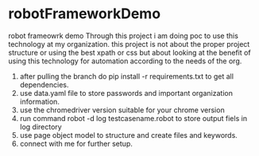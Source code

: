# robotFrameworkDemo
robot frameowrk demo 
Through this project i am doing poc to use this technology at my organization.
this project is not about the proper project structure or using the best xpath or css but about looking at the benefit of using this technology for automation according to the needs of the org.

1. after pulling the branch do pip install -r requirements.txt to get all dependencies.
2. use data.yaml file to store passwords and important organization information.
3. use the chromedriver version suitable for your chrome version
4. run command robot -d log testcasename.robot to store output fiels in log directory
5. use page object model to structure and create files and keywords.
6. connect with me for further setup.

